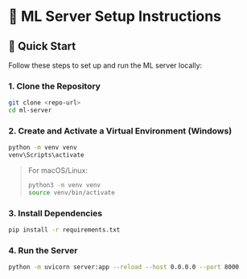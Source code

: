 # 🧠 ML Server Setup Instructions

## 🚀 Quick Start

Follow these steps to set up and run the ML server locally:

### 1. Clone the Repository

```bash
git clone <repo-url>
cd ml-server
```

### 2. Create and Activate a Virtual Environment (Windows)

```bash
python -m venv venv
venv\Scripts\activate
```

> For macOS/Linux:
> ```bash
> python3 -m venv venv
> source venv/bin/activate
> ```

### 3. Install Dependencies

```bash
pip install -r requirements.txt
```

### 4. Run the Server

```bash
python -m uvicorn server:app --reload --host 0.0.0.0 --port 8000
```
